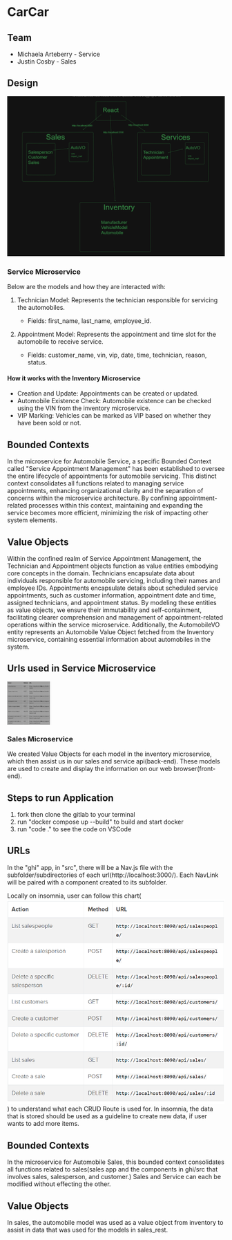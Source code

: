 # CarCar

## Team

- Michaela Arteberry - Service
- Justin Cosby - Sales

## Design
![alt text](image.png)
### Service Microservice

Below are the models and how they are interacted with:

1. Technician Model: Represents the technician responsible for servicing the automobiles.
    - Fields: first_name, last_name, employee_id.

2. Appointment Model: Represents the appointment and time slot for the automobile to receive service.
    - Fields: customer_name, vin, vip, date, time, technician, reason, status.

#### How it works with the Inventory Microservice

- Creation and Update: Appointments can be created or updated.
- Automobile Existence Check: Automobile existence can be checked using the VIN from the inventory microservice.
- VIP Marking: Vehicles can be marked as VIP based on whether they have been sold or not.


## Bounded Contexts

In the microservice for Automobile Service, a specific Bounded Context called "Service Appointment Management" has been established to oversee the entire lifecycle of appointments for automobile servicing. This distinct context consolidates all functions related to managing service appointments, enhancing organizational clarity and the separation of concerns within the microservice architecture. By confining appointment-related processes within this context, maintaining and expanding the service becomes more efficient, minimizing the risk of impacting other system elements.

## Value Objects

Within the confined realm of Service Appointment Management, the Technician and Appointment objects function as value entities embodying core concepts in the domain. Technicians encapsulate data about individuals responsible for automobile servicing, including their names and employee IDs. Appointments encapsulate details about scheduled service appointments, such as customer information, appointment date and time, assigned technicians, and appointment status. By modeling these entities as value objects, we ensure their immutability and self-containment, facilitating clearer comprehension and management of appointment-related operations within the service microservice. Additionally, the AutomobileVO entity represents an Automobile Value Object fetched from the Inventory microservice, containing essential information about automobiles in the system.


## Urls used in Service Microservice
<img align="center" src="service-urls.png" height="100" />

### Sales Microservice

We created Value Objects for each model in the inventory microservice, which then assist us in our sales and service api(back-end). These models are used to create and display the information on our web browser(front-end).

## Steps to run Application

1. fork then clone the gitlab to your terminal
2. run "docker compose up --build" to build and start docker
3. run "code ." to see the code on VSCode

## URLs

In the "ghi" app, in "src", there will be a Nav.js file with the subfolder/subdirectories of each url(http://localhost:3000/). Each NavLink will be paired with a component created to its subfolder.

Locally on insomnia, user can follow this chart(![alt text](image-1.png)) to understand what each CRUD Route is used for. In insomnia, the data that is stored should be used as a guideline to create new data, if user wants to add more items.

## Bounded Contexts

In the microservice for Automobile Sales, this bounded context consolidates all functions related to sales(sales app and the components in ghi/src that involves sales, salesperson, and customer.) Sales and Service can each be modified without effecting the other.

## Value Objects

In sales, the automobile model was used as a value object from inventory to assist in data that was used for the models in sales_rest.
